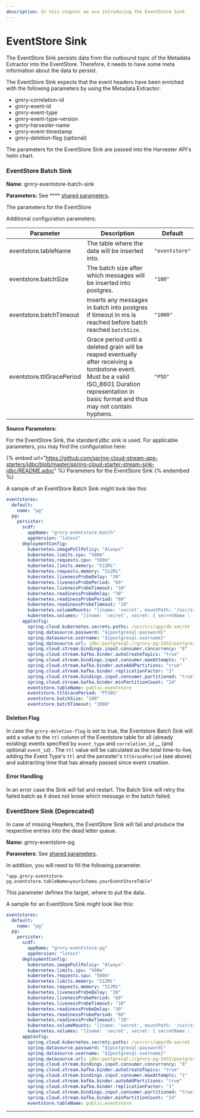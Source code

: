 ```yaml
---
description: In this chapter we are introducing the EventStore Sink
---
```


# EventStore Sink

The EventStore Sink persists data from the outbound topic of the Metadata Extractor into the EventStore. Therefore, it needs to have some meta information about the data to persist.

The EventStore Sink expects that the event headers have been enriched with the following parameters by using the Metadata Extractor:

* grnry-correlation-id&#x20;
* grnry-event-id&#x20;
* grnry-event-type&#x20;
* grnry-event-type-version
* grnry-harvester-name
* grnry-event-timestamp
* grnry-deletion-flag (optional)

The parameters for the EventStore Sink are passed into the Harvester API's helm chart.

### EventStore Batch Sink

**Name**: grnry-eventstore-batch-sink

**Parameters:**  See **** [shared parameters](grnry-components-and-parameters.md)**.**

The parameters for the EventStore&#x20;

Additional configuration parameters:

| Parameter                 | Description                                                                                                                                                                                         | Default        |
| ------------------------- | --------------------------------------------------------------------------------------------------------------------------------------------------------------------------------------------------- | -------------- |
| eventstore.tableName      | The table where the data will be inserted into.                                                                                                                                                     | `"eventstore"` |
| eventstore.batchSize      | The batch size after which messages will be inserted into postgres.                                                                                                                                 | `"100"`        |
| eventstore.batchTimeout   | Inserts any messages in batch into postgres if timeout in ms is reached before batch reached `batchSize`.                                                                                           | `"1000"`       |
| eventstore.ttlGracePeriod | Grace period until a deleted grain will be reaped eventually after receiving a tombstone event. Must be a valid ISO\_8601 Duration representation in basic format and thus may not contain hyphens. | `"P5D"`        |

**Source Parameters:**

For the EventStore Sink, the standard jdbc sink is used. For applicable parameters, you may find the configuration here:



{% embed url="https://github.com/spring-cloud-stream-app-starters/jdbc/blob/master/spring-cloud-starter-stream-sink-jdbc/README.adoc" %}
Parameters for the EventStore Sink
{% endembed %}

A sample of an EventStore Batch Sink might look like this:

```yaml
eventstores:
  default:
    name: "pg"
  pg:
    persister:
      scdf:
        appName: "grnry-eventstore-batch"
        appVersion: "latest"
      deploymentConfig:  
        kubernetes.imagePullPolicy: "Always"
        kubernetes.limits.cpu: "500m"
        kubernetes.requests.cpu: "500m"
        kubernetes.limits.memory: "512Mi"
        kubernetes.requests.memory: "512Mi"
        kubernetes.livenessProbeDelay: "30"
        kubernetes.livenessProbePeriod: "60"
        kubernetes.livenessProbeTimeout: "10"
        kubernetes.readinessProbeDelay: "30"
        kubernetes.readinessProbePeriod: "60"
        kubernetes.readinessProbeTimeout: "10"
        kubernetes.volumeMounts: "[{name: 'secret', mountPath: '/usr/src/app/rsa_privatekey.key' , subPath: 'rsa_privatekey.key' , readOnly : 'true' },{name: 'secret', mountPath: '/usr/src/app/rsa_publickey.key' , subPath: 'rsa_publickey.key' , readOnly : 'true' }, {name: 'db-secret', mountPath: '/usr/src/app/db-secret' , readOnly : 'true' }]"
        kubernetes.volumes: "[{name: 'secret', secret: { secretName : 'grnry-base-encryption-token' , defaultMode : '256' }}, {name: 'db-secret', secret: { secretName : 'grnry-pg-credentials' , defaultMode : '256' }}]"
      appConfig:
        spring.cloud.kubernetes.secrets.paths: /usr/src/app/db-secret
        spring.datasource.password: "${postgresql-password}"
        spring.datasource.username: "${postgresql-username}"
        spring.datasource.url: jdbc:postgresql://grnry-pg:5432/postgres?currentSchema=public
        spring.cloud.stream.bindings.input.consumer.concurrency: "8"
        spring.cloud.stream.kafka.binder.autoCreateTopics: "true"
        spring.cloud.stream.bindings.input.consumer.maxAttempts: "1"
        spring.cloud.stream.kafka.binder.autoAddPartitions: "true"
        spring.cloud.stream.kafka.binder.replicationFactor: "3"
        spring.cloud.stream.bindings.input.consumer.partitioned: "true"
        spring.cloud.stream.kafka.binder.minPartitionCount: "24"
        eventstore.tableName: public.eventstore
        eventstore.ttlGracePeriod: "PT30S"
        eventstore.batchSize: "100"
        eventstore.batchTimeout: "1000"
```

#### Deletion Flag

In case the `grnry-deletion-flag` is set to true, the Eventstore Batch Sink will add a value to the `ttl` column of the Eventstore table for all (already existing) events specified by `event_type` and `correlation_id` __ (and optional `event_id`) . The `ttl` value will be calculated as the total time-to-live, adding the Event Type's `ttl` and the persister's `ttlGracePeriod` (see above) and subtracting time that has already passed since event creation.

#### Error Handling

In an error case the Sink will fail and restart. The Batch Sink will retry the failed batch as it does not know which message in the batch failed.

### EventStore Sink (Deprecated)

In case of missing Headers, the EventStore Sink will fail and produce the respective entries into the dead letter queue.

**Name:** grnry-eventstore-pg

**Parameters**: See [shared parameters](grnry-components-and-parameters.md).

In addition, you will need to fill the following parameter.

```
"app.grnry-eventstore-pg.eventstore.tableName=yourSchema.yourEventStoreTable"
```

This parameter defines the target, where to put the data.

A sample for an EventStore Sink might look like this:

```yaml
eventstores:
  default:
    name: "pg"
  pg:
    persister:
      scdf:
        appName: "grnry-eventstore-pg"
        appVersion: "latest"
      deploymentConfig:  
        kubernetes.imagePullPolicy: "Always"
        kubernetes.limits.cpu: "500m"
        kubernetes.requests.cpu: "500m"
        kubernetes.limits.memory: "512Mi"
        kubernetes.requests.memory: "512Mi"
        kubernetes.livenessProbeDelay: "30"
        kubernetes.livenessProbePeriod: "60"
        kubernetes.livenessProbeTimeout: "10"
        kubernetes.readinessProbeDelay: "30"
        kubernetes.readinessProbePeriod: "60"
        kubernetes.readinessProbeTimeout: "10"
        kubernetes.volumeMounts: "[{name: 'secret', mountPath: '/usr/src/app/rsa_privatekey.key' , subPath: 'rsa_privatekey.key' , readOnly : 'true' },{name: 'secret', mountPath: '/usr/src/app/rsa_publickey.key' , subPath: 'rsa_publickey.key' , readOnly : 'true' }, {name: 'db-secret', mountPath: '/usr/src/app/db-secret' , readOnly : 'true' }]"
        kubernetes.volumes: "[{name: 'secret', secret: { secretName : 'grnry-base-encryption-token' , defaultMode : '256' }}, {name: 'db-secret', secret: { secretName : 'grnry-pg-credentials' , defaultMode : '256' }}]"
      appConfig:
        spring.cloud.kubernetes.secrets.paths: /usr/src/app/db-secret
        spring.datasource.password: "${postgresql-password}"
        spring.datasource.username: "${postgresql-username}"
        spring.datasource.url: jdbc:postgresql://grnry-pg:5432/postgres?currentSchema=public
        spring.cloud.stream.bindings.input.consumer.concurrency: "8"
        spring.cloud.stream.kafka.binder.autoCreateTopics: "true"
        spring.cloud.stream.bindings.input.consumer.maxAttempts: "1"
        spring.cloud.stream.kafka.binder.autoAddPartitions: "true"
        spring.cloud.stream.kafka.binder.replicationFactor: "3"
        spring.cloud.stream.bindings.input.consumer.partitioned: "true"
        spring.cloud.stream.kafka.binder.minPartitionCount: "24"
        eventstore.tableName: public.eventstore
```

****
